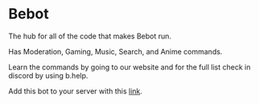 # Bebot

The hub for all of the code that makes Bebot run.

Has Moderation, Gaming, Music, Search, and Anime commands.

Learn the commands by going to our website and for the full list check in discord by using b.help.

Add this bot to your server with this [link](https://discord.com/api/oauth2/authorize?client_id=769409130300440596&permissions=8&scope=bot).
